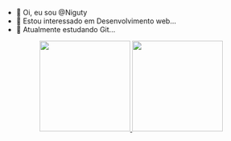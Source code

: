 - 👋 Oi, eu sou @Niguty
- 👀 Estou interessado em Desenvolvimento web...
- 🌱 Atualmente estudando Git...

<div align="center">
  <a href="https://github.com/Niguty">
    <img loading="lazy" height="180em" src="https://github-readme-stats.vercel.app/api/top-langs/?username=Niguty&layout=compact&langs_count=7&theme=dracula"/>
    <img loading="lazy" height="180em" src="https://github-readme-stats.vercel.app/api?username=Niguty&show_icons=true&theme=dracula&include_all_commits=true&count_private=true"/>
  </a>
</div>






